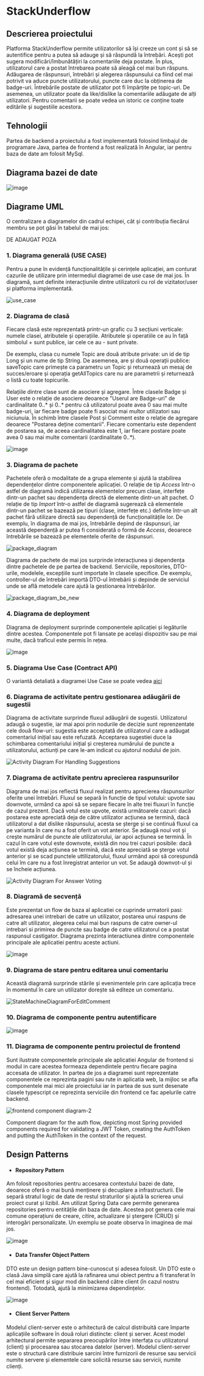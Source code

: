 # StackUnderflow

## Descrierea proiectului 

Platforma StackUnderflow permite utilizatorilor să își creeze un cont și să se autentifice pentru a putea să adauge și să răspundă la întrebări. Acești pot sugera modificări/îmbunătățiri la comentariile deja postate. În plus, utilizatorul care a postat întrebarea poate să aleagă cel mai bun răspuns. Adăugarea de răspunsuri, întrebări și alegerea răspunsului ca fiind cel mai potrivit va aduce puncte utilizatorului, puncte care duc la obținerea de badge-uri. Întrebările postate de utilizator pot fi împărțite pe topic-uri. De asemenea, un utilizator poate da like/dislike la comentariile adăugate de alți utilizatori. Pentru comentarii se poate vedea un istoric ce conține toate editările și sugestiile acestora. 

## Tehnologii

Partea de backend a proiectului a fost implementată folosind limbajul de programare Java, partea de frontend a fost realizată în Angular, iar pentru baza de date am folosit MySql. 

## Diagrama bazei de date

![image](https://github.com/AdrianaDobre/StackUnderflow/assets/79576756/e84e9aec-511e-4d56-84d2-b4f15abe7548)


## Diagrame UML

O centralizare a diagramelor din cadrul echipei, cât și contribuția fiecărui membru se pot găsi în tabelul de mai jos:

DE ADAUGAT POZA

### 1. Diagrama generală (USE CASE)

Pentru a pune în evidență funcționalitățile și cerințele aplicației, am conturat cazurile de utilizare prin intermediul diagramei de use case de mai jos. În diagramă, sunt definite interacțiunile dintre utilizatorii cu rol de vizitator/user și platforma implementată. 

![use_case](https://github.com/AdrianaDobre/StackUnderflow/assets/79576756/998dcc20-dbe6-4bde-8a83-1b57ed20664c)

### 2. Diagrama de clasă
Fiecare clasă este reprezentată printr-un grafic cu 3 secțiuni verticale: numele clasei, atributele și operațiile. Atributele și operatiile ce au în față simbolul + sunt publice, iar cele ce au - sunt private. 

De exemplu, clasa cu numele Topic are două atribute private: un id de tip Long și un nume de tip String. De asemenea, are și două operații publice: saveTopic care primește ca parametru un Topic și returnează un mesaj de succes/eroare și operația getAllTopics care nu are parametrii și returnează o listă cu toate topicurile.

Relațiile dintre clase sunt de asociere și agregare. Între clasele Badge și User este o relație de asociere deoarece "Userul are Badge-uri" de cardinalitate 0..* și 0..* pentru că utilizatorul poate avea 0 sau mai multe badge-uri, iar fiecare badge poate fi asociat mai multor utilizatori sau niciunuia. În schimb între clasele Post și Comment este o relație de agregare deoarece "Postarea deține comentarii". Fiecare comentariu este dependent de postarea sa, de aceea cardinalitatea este 1, iar fiecare postare poate avea 0 sau mai multe comentarii (cardinalitate 0..*).

 ![image](https://github.com/AdrianaDobre/StackUnderflow/assets/79576756/097bbc70-14cb-48e5-a2b7-bdd1a506be9b)

### 3. Diagrama de pachete
Pachetele oferă o modalitate de a grupa elemente și ajută la stabilirea dependențelor dintre componentele aplicației. O relație de tip *Access* într-o astfel de diagramă indică utilizarea elementelor precum clase, interfețe dintr-un pachet sau dependența directă de elemente dintr-un alt pachet. O relație de tip *Import* într-o astfel de diagramă sugerează că elementele dintr-un pachet se bazează pe tipuri (clase, interfețe etc.) definite într-un alt pachet fără utilizare directă sau dependență de funcționalitățile lor. De exemplu, în diagrama de mai jos, întrebările depind de răspunsuri, iar această dependență ar putea fi considerată o formă de *Access*, deoarece întrebările se bazează pe elementele oferite de răspunsuri.

![package_diagram](https://github.com/AdrianaDobre/StackUnderflow/assets/79576756/f3b9651b-edf0-4a4d-aec2-38678413e1bb)

Diagrama de pachete de mai jos surprinde interacțiunea și dependența dintre pachetele de pe partea de backend. Serviciile, repositories, DTO-urile, modelele, excepțiile sunt importate în clasele specifice. De exemplu, controller-ul de întrebări importă DTO-ul întrebării și depinde de serviciul unde se află metodele care ajută la gestionarea întrebărilor. 

![package_diagram_be_new](https://github.com/AdrianaDobre/StackUnderflow/assets/79576756/8819c528-1fe3-4336-81d6-1ee8a6cce196)

### 4. Diagrama de deployment

Diagrama de deployment surprinde componentele aplicației și legăturile dintre acestea. Componentele pot fi lansate pe același dispozitiv sau pe mai multe, dacă traficul este permis în rețea.

![image](https://github.com/AdrianaDobre/StackUnderflow/assets/79576756/0ce07456-178a-4e4c-ba5a-fb9458dd8ab5)

### 5. Diagrama Use Case (Contract API)

O variantă detaliată a diagramei Use Case se poate vedea [aici](https://github.com/AdrianaDobre/StackUnderflow/blob/main/diagrams/Use%20Case%20Diagram%20(API%20Contract).pdf) 

### 6. Diagrama de activitate pentru gestionarea adăugării de sugestii

Diagrama de activitate surprinde fluxul adăugării de sugestii. Utilizatorul adaugă o sugestie, iar mai apoi prin nodurile de decizie sunt reprenzentate cele două flow-uri: sugestia este acceptată de utilizatorul care a adăugat comentariul inițial sau este refuzată. Acceptarea sugestiei duce la schimbarea comentariului inițial și creșterea numărului de puncte a utilizatorului, actiunți pe care le-am indicat cu ajutorul nodului de join. 

![Activity Diagram For Handling Suggestions](https://github.com/AdrianaDobre/StackUnderflow/assets/79576756/31819dbb-52c6-49a9-9992-67c3eb11972e)

### 7. Diagrama de activitate pentru aprecierea raspunsurilor
Diagrama de mai jos reflectă fluxul realizat pentru aprecierea răspunsurilor oferite unei întrebări. Fluxul se separă în funcție de tipul votului: upvote sau downvote, urmând ca apoi să se separe fiecare în alte trei fluxuri în funcție de cazul prezent. Dacă votul este upvote, există următoarele cazuri: dacă postarea este apreciată deja de către utilizator acțiunea se termină, dacă utilizatorul a dat dislike răspunsului, acesta se șterge și se continuă fluxul ca pe varianta în care nu a fost oferit un vot anterior. Se adaugă noul vot și crește numărul de puncte ale utilizatorului, iar apoi acțiunea se termină. În cazul în care votul este downvote, există din nou trei cazuri posibile: dacă votul există deja acțiunea se termină, dacă este apreciată se șterge votul anterior și se scad punctele uttilizatorului, fluxul urmând apoi să corespundă celui îm care nu a fost înregistrat anterior un vot. Se adaugă downvot-ul și se încheie acțiunea.

![Activity Diagram For Answer Voting](https://github.com/AdrianaDobre/StackUnderflow/assets/79320751/9778740c-6655-4c7a-920d-e55bac874d3f)

### 8. Diagramă de secvență
Este prezentat un flow de baza al aplicatiei ce cuprinde urmatorii pasi: adresarea unei intrebari de catre un utilizator, postarea unui raspuns de catre alt utilizator, alegerea celui mai bun raspuns de catre owner-ul intrebari si primirea de puncte sau badge de catre utilizatorul ce a postat raspunsul castigator. Diagrama prezinta interactiunea dintre componentele principale ale aplicatiei pentru aceste actiuni.

![image](https://github.com/AdrianaDobre/StackUnderflow/assets/79576756/83ec5abb-10c2-4d18-8226-6a99f9bdfc07)

### 9. Diagrama de stare pentru editarea unui comentariu

Această diagramă surprinde stările și evenimentele prin care aplicația trece în momentul în care un utilizator dorește să editeze un comentariu.

![StateMachineDiagramForEditComment](https://github.com/AdrianaDobre/StackUnderflow/assets/79691379/73d65b2e-8419-417a-a387-d89252d1f083)

### 10. Diagrama de componente pentru autentificare
![image](diagrams/Auth.drawio.png)

### 11. Diagrama de componente pentru proiectul de frontend
Sunt ilustrate componentele principale ale aplicatiei Angular de frontend si modul in care acestea formeaza dependintele pentru fiecare pagina accesata de utilizator. In partea de jos a diagramei sunt reprezentate componentele ce reprezinta pagini sau rute in aplicatia web, la mijloc se afla componentele mai mici ale proiectului iar in partea de sus sunt desenate clasele typescript ce reprezinta serviciile din frontend ce fac apelurile catre backend.

![frontend component diagram-2](https://github.com/AdrianaDobre/StackUnderflow/assets/79518275/73ff278d-a345-4f3f-9e11-d86684ed50a7)


Component diagram for the auth flow, depicting most Spring provided components required for validating a JWT Token, creating the AuthToken and putting the AuthToken in the context of the request.

## Design Patterns

* #### Repository Pattern

Am folosit repositories pentru accesarea contextului bazei de date, deoarece oferă o mai bună menținere și decuplare a infrastructurii. Ele separă stratul logic de date de restul straturilor și ajută la scrierea unui proiect curat și lizibil. Am utilizat Spring Data care permite generarea repositories pentru entitățile din baza de date. Acestea pot genera cele mai comune operațiuni de creare, citire, actualizare și ștergere (CRUD) și interogări personalizate. Un exemplu se poate observa în imaginea de mai jos.

![image](https://github.com/AdrianaDobre/StackUnderflow/assets/79576756/df6a6b2a-aa23-42e9-8037-0b7925c6a41d)

* #### Data Transfer Object Pattern
  
DTO este un design pattern bine-cunoscut și adesea folosit. Un DTO este o clasă Java simplă care ajută la rafinarea unui obiect pentru a fi transferat în cel mai eficient și sigur mod din backend către client (în cazul nostru frontend). Totodată, ajută la minimizarea dependințelor. 

![image](https://github.com/AdrianaDobre/StackUnderflow/assets/79576756/9149012f-031b-4f0b-8e65-9ca152160c0f)

* #### Client Server Pattern
  
Modelul client-server este o arhitectură de calcul distribuită care împarte aplicațiile software în două roluri distincte: client și server. Acest model arhitectural permite separarea preocupărilor între interfața cu utilizatorul (client) și procesarea sau stocarea datelor (server). Modelul client-server este o structură care distribuie sarcini între furnizorii de resurse sau servicii numite servere și elementele care solicită resurse sau servicii, numite clienți.






